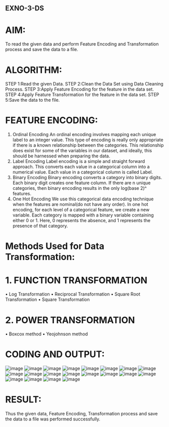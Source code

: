 ## EXNO-3-DS

# AIM:
To read the given data and perform Feature Encoding and Transformation process and save the data to a file.

# ALGORITHM:
STEP 1:Read the given Data.
STEP 2:Clean the Data Set using Data Cleaning Process.
STEP 3:Apply Feature Encoding for the feature in the data set.
STEP 4:Apply Feature Transformation for the feature in the data set.
STEP 5:Save the data to the file.

# FEATURE ENCODING:
1. Ordinal Encoding
An ordinal encoding involves mapping each unique label to an integer value. This type of encoding is really only appropriate if there is a known relationship between the categories. This relationship does exist for some of the variables in our dataset, and ideally, this should be harnessed when preparing the data.
2. Label Encoding
Label encoding is a simple and straight forward approach. This converts each value in a categorical column into a numerical value. Each value in a categorical column is called Label.
3. Binary Encoding
Binary encoding converts a category into binary digits. Each binary digit creates one feature column. If there are n unique categories, then binary encoding results in the only log(base 2)ⁿ features.
4. One Hot Encoding
We use this categorical data encoding technique when the features are nominal(do not have any order). In one hot encoding, for each level of a categorical feature, we create a new variable. Each category is mapped with a binary variable containing either 0 or 1. Here, 0 represents the absence, and 1 represents the presence of that category.

# Methods Used for Data Transformation:
  # 1. FUNCTION TRANSFORMATION
• Log Transformation
• Reciprocal Transformation
• Square Root Transformation
• Square Transformation
  # 2. POWER TRANSFORMATION
• Boxcox method
• Yeojohnson method

# CODING AND OUTPUT:
![image](https://github.com/user-attachments/assets/2870df23-d2ea-493f-b014-e91ea2019edb)
![image](https://github.com/user-attachments/assets/43e4d791-1554-4c65-9187-7066363558e9)
![image](https://github.com/user-attachments/assets/5332995d-89f0-41f9-8808-b1a60df47e7a)
![image](https://github.com/user-attachments/assets/cdff139d-db58-4223-85a7-d5fc5803165c)
![image](https://github.com/user-attachments/assets/4e5eecc8-02ff-44dc-8fd1-3f0aafcf1179)
![image](https://github.com/user-attachments/assets/7378fbeb-f293-45a0-a27d-c4ecefbc24c3)
![image](https://github.com/user-attachments/assets/650d40e1-2096-4373-b6b8-083f462ce0b7)
![image](https://github.com/user-attachments/assets/14d02445-6246-41fa-8db3-e00634172755)
![image](https://github.com/user-attachments/assets/2c85d3a0-6d6d-4d3f-964c-94a09f15df5e)
![image](https://github.com/user-attachments/assets/688a7c4f-b276-458e-b5f4-7f471caf8900)
![image](https://github.com/user-attachments/assets/a50951bc-8e57-4966-ba50-c13bfc669363)
![image](https://github.com/user-attachments/assets/421046ac-9622-44f8-958b-eb8e3dc019c8)
![image](https://github.com/user-attachments/assets/a5868507-df25-45a4-8590-389479d6f1ef)
![image](https://github.com/user-attachments/assets/85d0fe40-7c36-44d3-84d9-0086663a3b1e)
![image](https://github.com/user-attachments/assets/d7f93286-7564-4608-bfbc-602da251a673)
![image](https://github.com/user-attachments/assets/6df2d159-f03c-4120-afcb-96e93549d334)
![image](https://github.com/user-attachments/assets/55679e14-4db8-4286-b450-819af40c9b3e)
![image](https://github.com/user-attachments/assets/54890669-ac01-4f89-bdf2-d6b6fded0d09)
![image](https://github.com/user-attachments/assets/51ee847c-948c-4126-aef1-5d55f0873377)
![image](https://github.com/user-attachments/assets/2879699b-b8a2-46c8-b4b3-c0da524ab25f)


# RESULT:
Thus the given data, Feature Encoding, Transformation process and save the data to a file was performed successfully.

       
